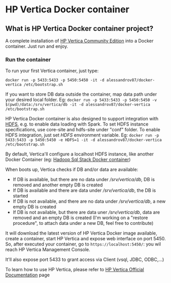 # HP Vertica Docker container

## What is HP Vertica Docker container project?
A complete installation of [HP Vertica Community Edition](https://www.vertica.com/) into a Docker container. Just run and enjoy.

### Run the container

To run your first Vertica container, just type:

`docker run -p 5433:5433 -p 5450:5450 -it -d alessandrov87/docker-vertica /etc/bootstrap.sh`

If you want to store DB data outside the container, map data path under your desired local folder. Eg:
`docker run -p 5433:5433 -p 5450:5450 -v $(pwd)/data:/srv/vertica/db -it -d alessandrov87/docker-vertica /etc/bootstrap.sh`

HP Vertica Docker container is also designed to support integration with [HDFS](https://hadoop.apache.org/), e.g. to enable data loading with Spark. To set HDFS instance specifications, use core-site and hdfs-site under "conf" folder.
To enable HDFS integration, just set _HDFS_ environment variable. Eg:
`docker run -p 5433:5433 -p 5450:5450 -e HDFS=1 -it -d alessandrov87/docker-vertica /etc/bootstrap.sh`

By default, Vertica'll configure a localhost HDFS instance, like another Docker Container (eg: [Hadoop Sql Stack Docker container](https://github.com/AlessandroVaccarino/docker-sql-stack))

When boots up, Vertica checks if DB and/or data are available:
- If DB is available, but there are no data under */srv/vertica/db,* DB is removed and another empty DB is created
- If DB is available and there are data under */srv/vertica/db*, the DB is started
- If DB is not available, and there are no data under */srv/vertica/db*, a new empty DB is created
- If DB is not available, but there are data uner */srv/vertica/db*, data are removed and an empty DB is created (I'm working on a "restore procedure", to attach data under a new DB, feel free to contribute)

It will download the latest version of HP Vertica Docker image available, create a container, start HP Vertica and expose web interface on port 5450.
So, after executed your container, go to `https://localhost:5450/`: you wil reach HP Vertica Management Console.

It'll also expose port 5433 to grant access via Client (vsql, JDBC, ODBC,...)

To learn how to use HP Vertica, please refer to [HP Vertica Official Documentation](https://my.vertica.com/hpe-vertica-idol-documentation/) page

